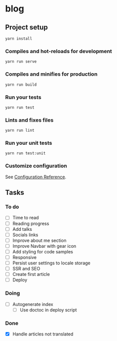 # blog

## Project setup
```
yarn install
```

### Compiles and hot-reloads for development
```
yarn run serve
```

### Compiles and minifies for production
```
yarn run build
```

### Run your tests
```
yarn run test
```

### Lints and fixes files
```
yarn run lint
```

### Run your unit tests
```
yarn run test:unit
```

### Customize configuration
See [Configuration Reference](https://cli.vuejs.org/config/).


## Tasks

### To do

- [ ] Time to read
- [ ] Reading progress
- [ ] Add talks
- [ ] Socials links
- [ ] Improve about me section
- [ ] Improve Navbar with gear icon
- [ ] Add styling for code samples
- [ ] Responsive
- [ ] Persist user settings to locale storage
- [ ] SSR and SEO
- [ ] Create first article
- [ ] Deploy

### Doing

- [ ] Autogenerate index
    - [ ] Use doctoc in deploy script

### Done

- [x] Handle articles not translated
